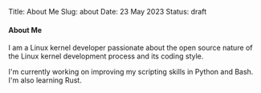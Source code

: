 Title: About Me
Slug: about
Date: 23 May 2023
Status: draft

#### About Me

I am a Linux kernel developer passionate about the open source nature of the Linux kernel development process and its coding style.

I'm currently working on improving my scripting skills in Python and Bash. I'm also learning Rust.
